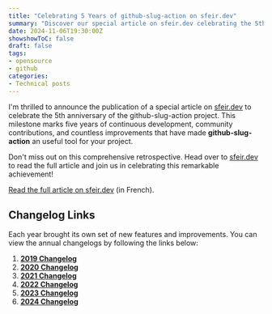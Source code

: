```yaml
---
title: "Celebrating 5 Years of github-slug-action on sfeir.dev"
summary: "Discover our special article on sfeir.dev celebrating the 5th anniversary of github-slug-action. Dive into the history, features, and impact of this essential open-source project, with exclusive testimonials from the maintainers. Don't miss this exciting retrospective!"
date: 2024-11-06T19:30:00Z
showshowToC: false
draft: false
tags:
- opensource
- github
categories:
- Technical posts
---
```


I'm thrilled to announce the publication of a special article on [sfeir.dev](https://sfeir.dev) to celebrate the 5th anniversary of the github-slug-action project. This milestone marks five years of continuous development, community contributions, and countless improvements that have made **github-slug-action** an useful tool for your project.

Don't miss out on this comprehensive retrospective. Head over to [sfeir.dev](https://sfeir.dev) to read the full article and join us in celebrating this remarkable achievement!

[Read the full article on sfeir.dev](https://www.sfeir.dev/5-ans-de-github-slug-action-une-aventure-open-source/) (in French).

## Changelog Links

Each year brought its own set of new features and improvements. You can view the annual changelogs by following the links below:

1. **[2019 Changelog](/posts/release-github-slug-action-2019/)**
2. **[2020 Changelog](/posts/release-github-slug-action-2020/)**
3. **[2021 Changelog](/posts/release-github-slug-action-2021/)**
4. **[2022 Changelog](/posts/release-github-slug-action-2022/)**
5. **[2023 Changelog](/posts/release-github-slug-action-2023/)**
6. **[2024 Changelog](/posts/release-github-slug-action-2024/)**
